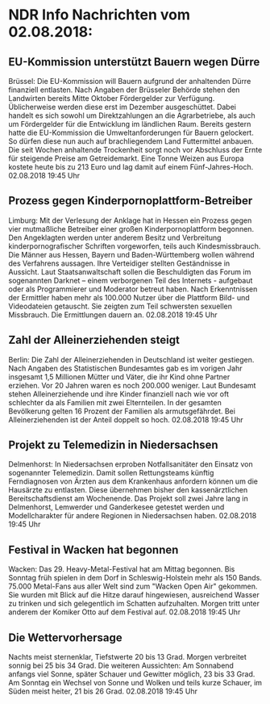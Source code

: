 # NDR Info Nachrichten vom 02.08.2018:


## EU-Kommission unterstützt Bauern wegen Dürre
Brüssel: Die EU-Kommission will Bauern aufgrund der anhaltenden Dürre finanziell entlasten. Nach Angaben der Brüsseler Behörde stehen den Landwirten bereits Mitte Oktober Fördergelder zur Verfügung. Üblicherweise werden diese erst im Dezember ausgeschüttet. Dabei handelt es sich sowohl um Direktzahlungen an die Agrarbetriebe, als auch um Fördergelder für die Entwicklung im ländlichen Raum. Bereits gestern hatte die EU-Kommission die Umweltanforderungen für Bauern gelockert. So dürfen diese nun auch auf brachliegendem Land Futtermittel anbauen. Die seit Wochen anhaltende Trockenheit sorgt noch vor Abschluss der Ernte für steigende Preise am Getreidemarkt. Eine Tonne Weizen aus Europa kostete heute bis zu 213 Euro und lag damit auf einem Fünf-Jahres-Hoch. 02.08.2018 19:45 Uhr 

## Prozess gegen Kinderpornoplattform-Betreiber
Limburg: Mit der Verlesung der Anklage hat in Hessen ein Prozess gegen vier mutmaßliche Betreiber einer großen Kinderpornoplattform begonnen. Den Angeklagten werden unter anderem Besitz und Verbreitung kinderpornografischer Schriften vorgeworfen, teils auch Kindesmissbrauch. Die Männer aus Hessen, Bayern und Baden-Württemberg wollen während des Verfahrens aussagen. Ihre Verteidiger stellten Geständnisse in Aussicht. Laut Staatsanwaltschaft sollen die Beschuldigten das Forum im sogenannten Darknet – einem verborgenen Teil des Internets - aufgebaut oder als Programmierer und Moderator betreut haben. Nach Erkenntnissen der Ermittler haben mehr als 100.000 Nutzer über die Plattform Bild- und Videodateien getauscht. Sie zeigten zum Teil schwersten sexuellen Missbrauch. Die Ermittlungen dauern an. 02.08.2018 19:45 Uhr 

## Zahl der Alleinerziehenden steigt
Berlin: Die Zahl der Alleinerziehenden in Deutschland ist weiter gestiegen. Nach Angaben des Statistischen Bundesamtes gab es im vorigen Jahr insgesamt 1,5 Millionen Mütter und Väter, die ihr Kind ohne Partner erziehen. Vor 20 Jahren waren es noch 200.000 weniger. Laut Bundesamt stehen Alleinerziehende und ihre Kinder finanziell nach wie vor oft schlechter da als Familien mit zwei Elternteilen. In der gesamten Bevölkerung gelten 16 Prozent der Familien als armutsgefährdet. Bei Alleinerziehenden ist der Anteil doppelt so hoch. 02.08.2018 19:45 Uhr 

## Projekt zu Telemedizin in Niedersachsen
Delmenhorst: In Niedersachsen erproben Notfallsanitäter den Einsatz von sogenannter Telemedizin. Damit sollen Rettungsteams künftig Ferndiagnosen von Ärzten aus dem Krankenhaus anfordern können um die Hausärzte zu entlasten. Diese übernehmen bisher den kassenärztlichen Bereitschaftsdienst am Wochenende. Das Projekt soll zwei Jahre lang in Delmenhorst, Lemwerder und Ganderkesee getestet werden und Modellcharakter für andere Regionen in Niedersachsen haben. 02.08.2018 19:45 Uhr 

## Festival in Wacken hat begonnen
Wacken:	Das 29. Heavy-Metal-Festival hat am Mittag begonnen. Bis Sonntag früh spielen in dem Dorf in Schleswig-Holstein mehr als 150 Bands. 75.000 Metal-Fans aus aller Welt sind zum "Wacken Open Air" gekommen. Sie wurden mit Blick auf die Hitze darauf hingewiesen, ausreichend Wasser zu trinken und sich gelegentlich im Schatten aufzuhalten. Morgen tritt unter anderem der Komiker Otto auf dem Festival auf. 02.08.2018 19:45 Uhr 

## Die Wettervorhersage
Nachts meist sternenklar, Tiefstwerte 20 bis 13 Grad. Morgen verbreitet sonnig bei 25 bis 34 Grad. Die weiteren Aussichten: Am Sonnabend anfangs viel Sonne, später Schauer und Gewitter möglich, 23 bis 33 Grad. Am Sonntag ein Wechsel von Sonne und Wolken und teils kurze Schauer, im Süden meist heiter, 21 bis 26 Grad. 02.08.2018 19:45 Uhr 
